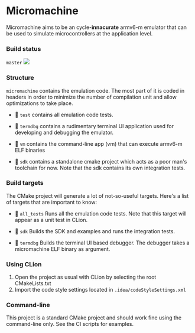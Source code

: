# Micromachine

Micromachine aims to be an cycle-**innacurate** armv6-m emulator that can be used to simulate
microcontrollers at the application level.


### Build status

`master` ![](https://github.com/flavioroth/micromachine/workflows/MicroMachine%20CI/badge.svg?branch=master)



### Structure

`micromachine` contains the emulation code. The most part of it is coded in headers
 in order to minimize the number of compilation unit and allow optimizations to take place.

* :file_folder: `test` contains all emulation code tests.

* :file_folder: `termdbg` contains a rudimentary terminal UI application used for
developing and debugging the emulator.

* :file_folder: `vm` contains the command-line app (vm) that can execute armv6-m ELF binaries

* :file_folder: `sdk` contains a standalone cmake project which acts as a poor man's
toolchain for now. Note that the sdk contains its own integration tests.

### Build targets

The CMake project will generate a lot of not-so-useful targets. Here's a list of targets that are important to know:

* :hammer: `all_tests` Runs all the emulation code tests. Note that this target will appear as a unit test in CLion.

* :hammer: `sdk` Builds the SDK and examples and runs the integration tests.

* :hammer: `termdbg` Builds the terminal UI based debugger. The debugger takes a micromachine ELF binary as argument.


### Using CLion

1) Open the project as usual with CLion by selecting the root CMakeLists.txt
1) Import the code style settings located in `.idea/codeStyleSettings.xml`

### Command-line

This project is a standard CMake project and should work fine using the command-line only.
See the CI scripts for examples.






